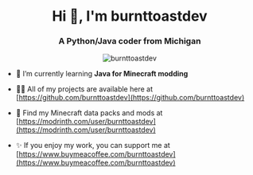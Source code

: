 <h1 align="center">Hi 👋, I'm burnttoastdev</h1>
<h3 align="center">A Python/Java coder from Michigan</h3>

<p align="center"> <img src="https://komarev.com/ghpvc/?username=burnttoastdev&label=Profile%20views&color=0e75b6&style=flat" alt="burnttoastdev" /> </p>

- 🌱 I’m currently learning **Java for Minecraft modding** 

- 👨‍💻 All of my projects are available here at [https://github.com/burnttoastdev](https://github.com/burnttoastdev)

- 📝 Find my Minecraft data packs and mods at [https://modrinth.com/user/burnttoastdev](https://modrinth.com/user/burnttoastdev)

- ✨ If you enjoy my work, you can support me at [https://www.buymeacoffee.com/burnttoastdev](https://www.buymeacoffee.com/burnttoastdev)
